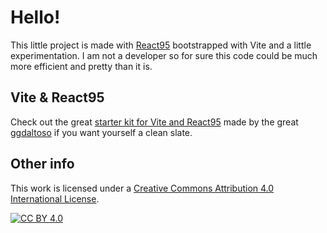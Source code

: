 # Hello!

This little project is made with [React95](https://github.com/React95/React95) bootstrapped with Vite and a little experimentation. I am not a developer so for sure this code could be much more efficient and pretty than it is.

## Vite & React95

Check out the great [starter kit for Vite and React95](https://stackblitz.com/edit/react95-vite-starter) made by the great [ggdaltoso](https://github.com/ggdaltoso) if you want yourself a clean slate.

## Other info

This work is licensed under a
[Creative Commons Attribution 4.0 International License][cc-by].

[cc-by]: http://creativecommons.org/licenses/by/4.0/
[cc-by-image]: https://i.creativecommons.org/l/by/4.0/88x31.png
[cc-by-shield]: https://img.shields.io/badge/License-CC%20BY%204.0-lightgrey.svg

[![CC BY 4.0][cc-by-shield]][cc-by]
